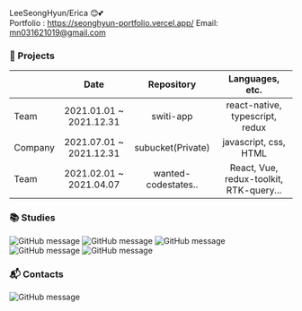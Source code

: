 LeeSeongHyun/Erica 😊💕  
Portfolio : https://seonghyun-portfolio.vercel.app/
Email: mn031621019@gmail.com

### 📂 Projects
|            |           Date          |      Repository     |              Languages, etc.             |
|------------|:-----------------------:|:-------------------:|:----------------------------------------:|
|    Team    | 2021.01.01 ~ 2021.12.31 |      switi-app      |       react-native, typescript, redux    |
|   Company  | 2021.07.01 ~ 2021.12.31 |  subucket(Private)  |             javascript, css, HTML        |
|    Team    | 2021.02.01 ~ 2021.04.07 | wanted-codestates.. |  React, Vue, redux-toolkit, RTK-query... |


<!--
**Lee-Seonghyun316/Lee-Seonghyun316** is a ✨ _special_ ✨ repository because its `README.md` (this file) appears on your GitHub profile.

Here are some ideas to get you started:

- 🔭 I’m currently working on ...
- 🌱 I’m currently learning ...
- 👯 I’m looking to collaborate on ...
- 🤔 I’m looking for help with ...
- 💬 Ask me about ...
- 📫 How to reach me: ...
- 😄 Pronouns: ...
- ⚡ Fun fact: ...
-->

### 📚 Studies
![GitHub message](https://img.shields.io/badge/React-black?style=flat&logo=react) ![GitHub message](https://img.shields.io/badge/React_Native-764abc?style=flat&logo=react&logoColor=white) ![GitHub message](https://img.shields.io/badge/Python-3776ab?style=flat&logo=python&logoColor=white) ![GitHub message](https://img.shields.io/badge/Javascript-F7DF1E?style=flat&logo=javascript&logoColor=white) ![GitHub message](https://img.shields.io/badge/Typescript-3178c6?style=flat&logo=typescript&logoColor=white)
### 📬 Contacts
![GitHub message](https://img.shields.io/badge/mn031621019@gmail.com-d14836?style=flat&logo=gmail&logoColor=white) 
